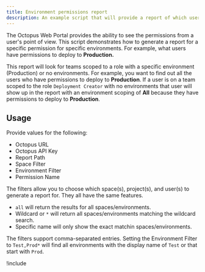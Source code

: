 ```yaml
---
title: Environment permissions report
description: An example script that will provide a report of which users have access to a specific permission for a specific environment.
---
```


The Octopus Web Portal provides the ability to see the permissions from a user's point of view.  This script demonstrates how to generate a report for a specific permission for specific environments.  For example, what users have permissions to deploy to **Production.**

This report will look for teams scoped to a role with a specific environment (Production) or no environments.  For example, you want to find out all the users who have permissions to deploy to **Production**.  If a user is on a team scoped to the role `Deployment Creator` with no environments that user will show up in the report with an environment scoping of **All** because they have permissions to deploy to **Production**.

## Usage

Provide values for the following:

- Octopus URL
- Octopus API Key
- Report Path
- Space Filter
- Environment Filter
- Permission Name

The filters allow you to choose which space(s), project(s), and user(s) to generate a report for.  They all have the same features.

- `all` will return the results for all spaces/environments.
- Wildcard or `*` will return all spaces/environments matching the wildcard search.
- Specific name will only show the exact matchin spaces/environments.

The filters support comma-separated entries.  Setting the Environment Filter to `Test,Prod*` will find all environments with the display name of `Test` or that start with `Prod`.

!include <environment-permissions-report>
